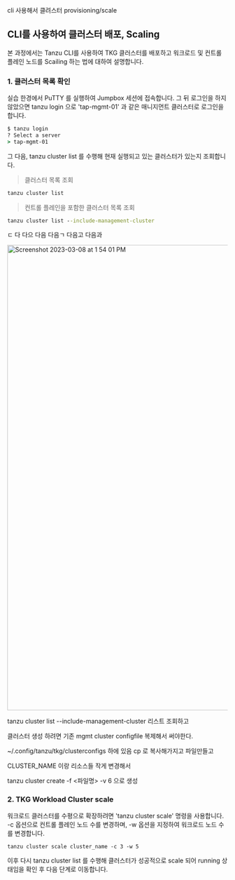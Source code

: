 cli 사용해서 클려스터 provisioning/scale

## CLI를 사용하여 클러스터 배포, Scaling

본 과정에서는 Tanzu CLI를 사용하여 TKG 클러스터를 배포하고 워크로드 및 컨트롤 플레인 노드를 Scailing 하는 법에 대하여 설명합니다.

### 1. 클러스터 목록 확인

실습 한경에서 PuTTY 를 실행하여 Jumpbox 세션에 접속합니다. 그 뒤 로그인을 하지 않았으면 tanzu login 으로 'tap-mgmt-01' 과 같은 매니지먼트 클러스터로 로그인을 합니다.
```cmd
$ tanzu login
? Select a server
> tap-mgmt-01
```
그 다음, tanzu cluster list 를 수행해 현재 실행되고 있는 클러스터가 있는지 조회합니다.

> 클러스터 목록 조회
```cmd
tanzu cluster list
```

> 컨트롤 플레인을 포함한 클러스터 목록 조회
```cmd
tanzu cluster list --include-management-cluster
```
ㄷ
다
다으
다음
다음ㄱ
다음고
다음과


<img width="1062" alt="Screenshot 2023-03-08 at 1 54 01 PM" src="https://user-images.githubusercontent.com/30145956/223631937-79a3f4c0-1f31-42a9-9ce9-f4881b1fe627.png">


tanzu cluster list --include-management-cluster
리스트 조회하고


클러스터 생성 하려면 기존 mgmt cluster configfile 복제해서 써야한다.

~/.config/tanzu/tkg/clusterconfigs 하에 있음
cp 로 복사해가지고 파일만들고

CLUSTER_NAME 이랑 리소스들 작게 변경해서

tanzu cluster create -f <파일명> -v 6 으로 생성



### 2. TKG Workload Cluster scale
워크로드 클러스터를 수평으로 확장하려면 'tanzu cluster scale' 명령을 사용합니다.
-c 옵션으로 컨트롤 플레인 노드 수를 변경하며, -w 옵션을 지정하여 워크로드 노드 수를 변경합니다.
~~~
tanzu cluster scale cluster_name -c 3 -w 5
~~~

이후 다시 tanzu cluster list 를 수행해 클러스터가 성공적으로 scale 되어 running 상태임을 확인 후 다음 단계로 이동합니다.


